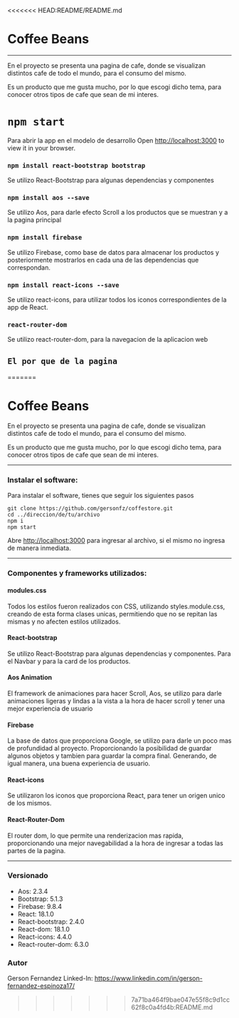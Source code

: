 <<<<<<< HEAD:README/README.md
# Coffee Beans
***
En el proyecto se presenta una pagina de cafe, donde se visualizan distintos cafe de todo el mundo, para el consumo del mismo. 

Es un producto que me gusta mucho, por lo que escogi dicho tema, para conocer otros tipos de cafe que sean de mi interes.


# `npm start`

Para abrir la app en el modelo de desarrollo
Open [http://localhost:3000](http://localhost:3000) to view it in your browser.



### `npm install react-bootstrap bootstrap`

Se utilizo React-Bootstrap para algunas dependencias y componentes

### `npm install aos --save`

Se utilizo Aos, para darle efecto Scroll a los productos que se muestran y a la pagina principal

### `npm install firebase`

Se utilizo Firebase, como base de datos para almacenar los productos y posteriormente mostrarlos en cada una de las dependencias que correspondan. 

### `npm install react-icons --save`

Se utilizo react-icons, para utilizar todos los iconos correspondientes de la app de React.

### `react-router-dom`

Se utilizo react-router-dom, para la navegacion de la aplicacion web

## `El por que de la pagina`
=======

# Coffee Beans

En el proyecto se presenta una pagina de cafe, donde se visualizan distintos cafe de todo el mundo, para el consumo del mismo. 

Es un producto que me gusta mucho, por lo que escogi dicho tema, para conocer otros tipos de cafe que sean de mi interes.
***

### Instalar el software:
Para instalar el software, tienes que seguir los siguientes pasos
```
git clone https://github.com/gersonfz/coffestore.git
cd ../direccion/de/tu/archivo
npm i
npm start
```
Abre [http://localhost:3000](http://localhost:3000) para ingresar al archivo, si el mismo no ingresa de manera inmediata.
***

### Componentes y frameworks utilizados:
#### modules.css
Todos los estilos fueron realizados con CSS, utilizando styles.module.css, creando de esta forma clases unicas, permitiendo que no se repitan las mismas y no afecten estilos utilizados. 
#### React-bootstrap
Se utilizo React-Bootstrap para algunas dependencias y componentes. Para el Navbar y para la card de los productos.
#### Aos Animation
El framework de animaciones para hacer Scroll, Aos, se utilizo para darle animaciones ligeras y lindas a la vista a la hora de hacer scroll y tener una mejor experiencia de usuario
#### Firebase
La base de datos que proporciona Google, se utilizo para darle un poco mas de profundidad al proyecto. Proporcionando la posibilidad de guardar algunos objetos y tambien para guardar la compra final. Generando, de igual manera, una buena experiencia de usuario. 
#### React-icons
Se utilizaron los iconos que proporciona React, para tener un origen unico de los mismos. 
#### React-Router-Dom
El router dom, lo que permite una renderizacion mas rapida, proporcionando una mejor navegabilidad a la hora de ingresar a todas las partes de la pagina. 
***
### Versionado
* Aos: 2.3.4
* Bootstrap: 5.1.3
* Firebase: 9.8.4
* React: 18.1.0
* React-bootstrap: 2.4.0
* React-dom: 18.1.0
* React-icons: 4.4.0
* React-router-dom: 6.3.0

### Autor
Gerson Fernandez
Linked-In: https://www.linkedin.com/in/gerson-fernandez-espinoza17/
>>>>>>> 7a71ba464f9bae047e55f8c9d1cc62f8c0a4fd4b:README.md
